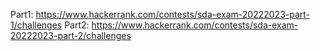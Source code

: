 Part1: https://www.hackerrank.com/contests/sda-exam-20222023-part-1/challenges
Part2: https://www.hackerrank.com/contests/sda-exam-20222023-part-2/challenges
